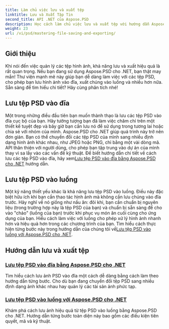 ```yaml
---
title: Làm chủ việc lưu và xuất tệp
linktitle: Lưu và Xuất Tập Tin
second_title: API .NET của Aspose.PSD
description: Học cách làm chủ việc lưu và xuất tệp với hướng dẫn Aspose.PSD cho .NET. Chuyển đổi tệp PSD dễ dàng và quản lý hiệu quả các tài sản hình ảnh phức tạp.
weight: 23
url: /vi/psd/mastering-file-saving-and-exporting/
---
```

## Giới thiệu

Khi nói đến việc quản lý các tệp hình ảnh, khả năng lưu và xuất hiệu quả là rất quan trọng. Nếu bạn đang sử dụng Aspose.PSD cho .NET, bạn thật may mắn! Thư viện mạnh mẽ này giúp bạn dễ dàng làm việc với các tệp PSD, cho phép bạn lưu hình ảnh vào đĩa, xuất chúng vào luồng và nhiều hơn nữa. Sẵn sàng để tìm hiểu chi tiết? Hãy cùng phân tích nhé!

## Lưu tệp PSD vào đĩa

 Một trong những điều đầu tiên bạn muốn thành thạo là lưu các tệp PSD vào đĩa cục bộ của bạn. Hãy tưởng tượng bạn đã làm việc chăm chỉ trên một thiết kế tuyệt đẹp và bây giờ bạn cần lưu nó để sử dụng trong tương lai hoặc chia sẻ với nhóm của mình. Aspose.PSD cho .NET giúp quá trình này trở nên đơn giản. Bạn có thể chuyển đổi các tệp PSD của mình sang nhiều định dạng hình ảnh khác nhau, như JPEG hoặc PNG, chỉ bằng một vài dòng mã. API thân thiện với người dùng, cho phép bạn tập trung vào dự án của mình thay vì sa lầy vào các vấn đề kỹ thuật. Để biết hướng dẫn chi tiết về cách lưu các tệp PSD vào đĩa, hãy xem[Lưu tệp PSD vào đĩa bằng Aspose.PSD cho .NET](./saving-psd-files-to-disk/) hướng dẫn.

## Lưu tệp PSD vào luồng

 Một kỹ năng thiết yếu khác là khả năng lưu tệp PSD vào luồng. Điều này đặc biệt hữu ích khi bạn cần thao tác hình ảnh mà không cần lưu chúng vào đĩa trước. Hãy nghĩ về nó giống như nấu ăn: đôi khi, bạn cần chuẩn bị nguyên liệu (trong trường hợp này là tệp PSD của bạn) và chuẩn bị sẵn sàng để cho vào "chảo" (luồng của bạn) trước khi phục vụ món ăn cuối cùng cho ứng dụng của bạn. Hiểu cách làm việc với luồng cho phép xử lý hình ảnh nhanh hơn và hiệu quả hơn trong các chương trình của bạn. Tìm hiểu cách thực hiện từng bước này trong hướng dẫn của chúng tôi về[Lưu tệp PSD vào luồng với Aspose.PSD cho .NET](./saving-psd-files-to-streams/).

## Hướng dẫn lưu và xuất tệp
### [Lưu tệp PSD vào đĩa bằng Aspose.PSD cho .NET](./saving-psd-files-to-disk/)
Tìm hiểu cách lưu ảnh PSD vào đĩa một cách dễ dàng bằng cách làm theo hướng dẫn từng bước. Cho dù bạn đang chuyển đổi tệp PSD sang nhiều định dạng ảnh khác nhau hay quản lý các tài sản ảnh phức tạp.
### [Lưu tệp PSD vào luồng với Aspose.PSD cho .NET](./saving-psd-files-to-streams/)
Khám phá cách lưu ảnh hiệu quả từ tệp PSD vào luồng bằng Aspose.PSD cho .NET. Hướng dẫn từng bước toàn diện này bao gồm các điều kiện tiên quyết, mã và kỹ thuật.